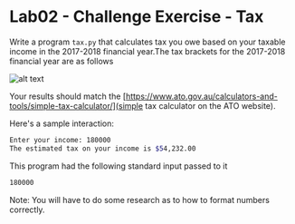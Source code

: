 # Lab02 - Challenge Exercise - Tax

Write a program `tax.py` that calculates tax you owe based on your taxable income in the 2017-2018 financial year.The tax brackets for the 2017-2018 financial year are as follows

![alt text](https://static.edusercontent.com/files/kLAg6L40Lt6NJzngOUsHwmDL "Tax calculations")

Your results should match the [https://www.ato.gov.au/calculators-and-tools/simple-tax-calculator/](simple tax calculator on the ATO website).

Here's a sample interaction:

```bash
Enter your income: 180000
The estimated tax on your income is $54,232.00
```

This program had the following standard input passed to it
```bash
180000
```
Note: You will have to do some research as to how to format numbers correctly.
